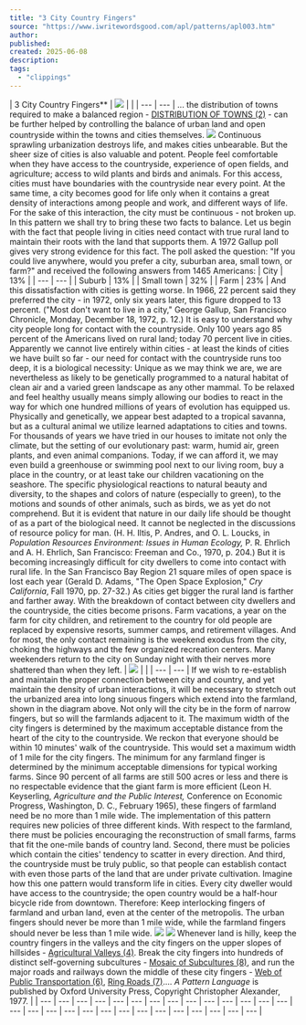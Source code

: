 ```yaml
---
title: "3 City Country Fingers"
source: "https://www.iwritewordsgood.com/apl/patterns/apl003.htm"
author:
published:
created: 2025-06-08
description:
tags:
  - "clippings"
---
```

| 3 City Country Fingers\*\*  \| ![](https://www.iwritewordsgood.com/apl/images/003photo.jpg) \|  \| \| --- \| --- \|  ... the distribution of towns required to make a balanced region - [DISTRIBUTION OF TOWNS (2)](https://www.iwritewordsgood.com/apl/patterns/apl002.htm) \- can be further helped by controlling the balance of urban land and open countryside within the towns and cities themselves.  ![](https://www.iwritewordsgood.com/apl/images/threedots.gif)  Continuous sprawling urbanization destroys life, and makes cities unbearable. But the sheer size of cities is also valuable and potent.  People feel comfortable when they have access to the countryside, experience of open fields, and agriculture; access to wild plants and birds and animals. For this access, cities must have boundaries with the countryside near every point. At the same time, a city becomes good for life only when it contains a great density of interactions among people and work, and different ways of life. For the sake of this interaction, the city must be continuous - not broken up. In this pattern we shall try to bring these two facts to balance.  Let us begin with the fact that people living in cities need contact with true rural land to maintain their roots with the land that supports them. A 1972 Gallup poll gives very strong evidence for this fact. The poll asked the question: "If you could live anywhere, would you prefer a city, suburban area, small town, or farm?" and received the following answers from 1465 Americans:  \| City \| 13% \| \| --- \| --- \| \| Suburb \| 13% \| \| Small town \| 32% \| \| Farm \| 23% \|  And this dissatisfaction with cities is getting worse. In 1966, 22 percent said they preferred the city - in 1972, only six years later, this figure dropped to 13 percent. ("Most don't want to live in a city," George Gallup, San Francisco Chronicle, Monday, December 18, 1972, p. 12.)  It is easy to understand why city people long for contact with the countryside. Only 100 years ago 85 percent of the Americans lived on rural land; today 70 percent live in cities. Apparently we cannot live entirely within cities - at least the kinds of cities we have built so far - our need for contact with the countryside runs too deep, it is a biological necessity:  Unique as we may think we are, we are nevertheless as likely to be genetically programmed to a natural habitat of clean air and a varied green landscape as any other mammal. To be relaxed and feel healthy usually means simply allowing our bodies to react in the way for which one hundred millions of years of evolution has equipped us. Physically and genetically, we appear best adapted to a tropical savanna, but as a cultural animal we utilize learned adaptations to cities and towns. For thousands of years we have tried in our houses to imitate not only the climate, but the setting of our evolutionary past: warm, humid air, green plants, and even animal companions. Today, if we can afford it, we may even build a greenhouse or swimming pool next to our living room, buy a place in the country, or at least take our children vacationing on the seashore. The specific physiological reactions to natural beauty and diversity, to the shapes and colors of nature (especially to green), to the motions and sounds of other animals, such as birds, we as yet do not comprehend. But it is evident that nature in our daily life should be thought of as a part of the biological need. It cannot be neglected in the discussions of resource policy for man. (H. H. Iltis, P. Andres, and O. L. Loucks, in *Population Resources Environment: Issues in Human Ecology,* P. R. Ehrlich and A. H. Ehrlich, San Francisco: Freeman and Co., 1970, p. 204.)  But it is becoming increasingly difficult for city dwellers to come into contact with rural life. In the San Francisco Bay Region 21 square miles of open space is lost each year (Gerald D. Adams, "The Open Space Explosion," *Cry California*, Fall 1970, pp. 27-32.) As cities get bigger the rural land is farther and farther away.  With the breakdown of contact between city dwellers and the countryside, the cities become prisons. Farm vacations, a year on the farm for city children, and retirement to the country for old people are replaced by expensive resorts, summer camps, and retirement villages. And for most, the only contact remaining is the weekend exodus from the city, choking the highways and the few organized recreation centers. Many weekenders return to the city on Sunday night with their nerves more shattered than when they left.  \| ![](https://www.iwritewordsgood.com/apl/images/003photo2.jpg) \|  \| \| --- \| --- \|  If we wish to re-establish and maintain the proper connection between city and country, and yet maintain the density of urban interactions, it will be necessary to stretch out the urbanized area into long sinuous fingers which extend into the farmland, shown in the diagram above. Not only will the city be in the form of narrow fingers, but so will the farmlands adjacent to it.  The maximum width of the city fingers is determined by the maximum acceptable distance from the heart of the city to the countryside. We reckon that everyone should be within 10 minutes' walk of the countryside. This would set a maximum width of 1 mile for the city fingers.  The minimum for any farmland finger is determined by the minimum acceptable dimensions for typical working farms. Since 90 percent of all farms are still 500 acres or less and there is no respectable evidence that the giant farm is more efficient (Leon H. Keyserling, *Agriculture and the Public Interest,* Conference on Economic Progress, Washington, D. C., February 1965), these fingers of farmland need be no more than 1 mile wide.  The implementation of this pattern requires new policies of three different kinds. With respect to the farmland, there must be policies encouraging the reconstruction of small farms, farms that fit the one-mile bands of country land. Second, there must be policies which contain the cities' tendency to scatter in every direction. And third, the countryside must be truly public, so that people can establish contact with even those parts of the land that are under private cultivation.  Imagine how this one pattern would transform life in cities.  Every city dweller would have access to the countryside; the open country would be a half-hour bicycle ride from downtown.  Therefore:  Keep interlocking fingers of farmland and urban land, even at the center of the metropolis. The urban fingers should never be more than 1 mile wide, while the farmland fingers should never be less than 1 mile wide.  ![](https://www.iwritewordsgood.com/apl/images/003diagramb.gif)  ![](https://www.iwritewordsgood.com/apl/images/threedots.gif)  Whenever land is hilly, keep the country fingers in the valleys and the city fingers on the upper slopes of hillsides - [Agricultural Valleys (4)](https://www.iwritewordsgood.com/apl/patterns/apl004.htm). Break the city fingers into hundreds of distinct self-governing subcultures - [Mosaic of Subcultures (8)](https://www.iwritewordsgood.com/apl/patterns/apl008.htm), and run the major roads and railways down the middle of these city fingers - [Web of Public Transportation (6)](https://www.iwritewordsgood.com/apl/patterns/apl006.htm), [Ring Roads (7)](https://www.iwritewordsgood.com/apl/patterns/apl007.htm)....  *A Pattern Language* is published by Oxford University Press, Copyright Christopher Alexander, 1977. |
| --- | --- | --- | --- | --- | --- | --- | --- | --- | --- | --- | --- | --- | --- | --- | --- | --- | --- | --- | --- | --- | --- | --- | --- | --- | --- | --- | --- |
